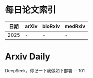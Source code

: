 # 每日论文索引

| 日期 | arXiv | bioRxiv | medRxiv |
|------|-------|---------|---------|
| 2025 | - | - | - |



















































# Arxiv Daily


DeepSeek，你记一下我做如下部署 -- 101
